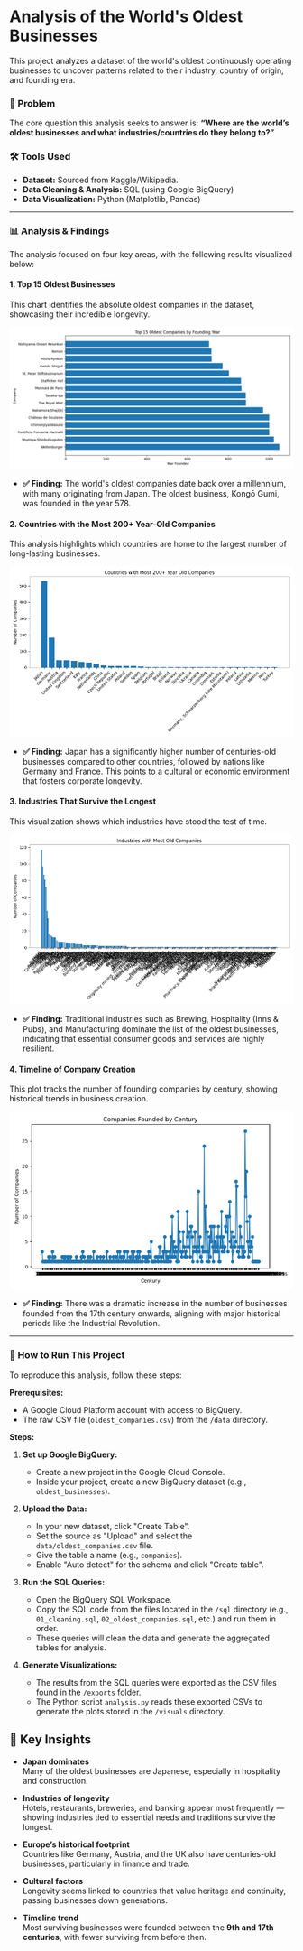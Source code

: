 # Analysis of the World's Oldest Businesses

This project analyzes a dataset of the world's oldest continuously operating businesses to uncover patterns related to their industry, country of origin, and founding era.

### 📌 Problem
The core question this analysis seeks to answer is: **“Where are the world’s oldest businesses and what industries/countries do they belong to?”**

### 🛠️ Tools Used
* **Dataset:** Sourced from Kaggle/Wikipedia.
* **Data Cleaning & Analysis:** SQL (using Google BigQuery)
* **Data Visualization:** Python (Matplotlib, Pandas)

---

### 📊 Analysis & Findings

The analysis focused on four key areas, with the following results visualized below:

#### 1. Top 15 Oldest Businesses
This chart identifies the absolute oldest companies in the dataset, showcasing their incredible longevity.

![Top 15 Oldest](visuals/top15_oldest.png)

* **✅ Finding:** The world's oldest companies date back over a millennium, with many originating from Japan. The oldest business, Kongō Gumi, was founded in the year 578.

#### 2. Countries with the Most 200+ Year-Old Companies
This analysis highlights which countries are home to the largest number of long-lasting businesses.

![Companies by Country](visuals/by_country.png)

* **✅ Finding:** Japan has a significantly higher number of centuries-old businesses compared to other countries, followed by nations like Germany and France. This points to a cultural or economic environment that fosters corporate longevity.

#### 3. Industries That Survive the Longest
This visualization shows which industries have stood the test of time.

![Companies by Industry](visuals/by_industry.png)

* **✅ Finding:** Traditional industries such as Brewing, Hospitality (Inns & Pubs), and Manufacturing dominate the list of the oldest businesses, indicating that essential consumer goods and services are highly resilient.

#### 4. Timeline of Company Creation
This plot tracks the number of founding companies by century, showing historical trends in business creation.

![Companies by Century](visuals/by_century.png)

* **✅ Finding:** There was a dramatic increase in the number of businesses founded from the 17th century onwards, aligning with major historical periods like the Industrial Revolution.

---

### 🔗 How to Run This Project

To reproduce this analysis, follow these steps:

**Prerequisites:**
* A Google Cloud Platform account with access to BigQuery.
* The raw CSV file (`oldest_companies.csv`) from the `/data` directory.

**Steps:**

1.  **Set up Google BigQuery:**
    * Create a new project in the Google Cloud Console.
    * Inside your project, create a new BigQuery dataset (e.g., `oldest_businesses`).

2.  **Upload the Data:**
    * In your new dataset, click "Create Table".
    * Set the source as "Upload" and select the `data/oldest_companies.csv` file.
    * Give the table a name (e.g., `companies`).
    * Enable "Auto detect" for the schema and click "Create table".

3.  **Run the SQL Queries:**
    * Open the BigQuery SQL Workspace.
    * Copy the SQL code from the files located in the `/sql` directory (e.g., `01_cleaning.sql`, `02_oldest_companies.sql`, etc.) and run them in order.
    * These queries will clean the data and generate the aggregated tables for analysis.

4.  **Generate Visualizations:**
    * The results from the SQL queries were exported as the CSV files found in the `/exports` folder.
    * The Python script `analysis.py` reads these exported CSVs to generate the plots stored in the `/visuals` directory.

## 🔑 Key Insights

- **Japan dominates**  
  Many of the oldest businesses are Japanese, especially in hospitality and construction.  

- **Industries of longevity**  
  Hotels, restaurants, breweries, and banking appear most frequently — showing industries tied to essential needs and traditions survive the longest.  

- **Europe’s historical footprint**  
  Countries like Germany, Austria, and the UK also have centuries-old businesses, particularly in finance and trade.  

- **Cultural factors**  
  Longevity seems linked to countries that value heritage and continuity, passing businesses down generations.  

- **Timeline trend**  
  Most surviving businesses were founded between the **9th and 17th centuries**, with fewer surviving from before then.  
